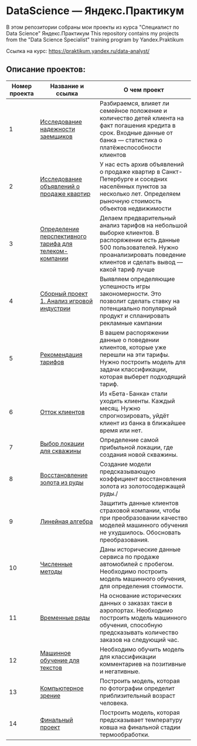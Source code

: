 # DataScience — Яндекс.Практикум
В этом репозитории собраны мои проекты из курса "Специалист по Data Science" Яндекс.Практикум
This repository contains my projects from the "Data Science Specialist" training program by Yandex.Praktikum

Ссылка на курс: https://praktikum.yandex.ru/data-analyst/


## Описание проектов:
| Номер проекта | Название и ссылка | О чем проект                                                     |
|---------------|-------------------|------------------------------------------------------------------|
|1              |[Исследование надежности заемщиков](https://nbviewer.org/github/DarAnod-B/YPracticum/blob/main/01.%20Предобработка%20данных/Data_preprocessing.ipynb)|Разбираемся, влияет ли семейное положение и количество детей клиента на факт погашения кредита в срок. Входные данные от банка — статистика о платёжеспособности клиентов|
|2              |[Исследование объявлений о продаже квартир](https://nbviewer.org/github/DarAnod-B/YPracticum/blob/main/03.%20Статистический%20анализ%20данных/Statistical_data_analysis.ipynb)| У нас есть архив объявлений о продаже квартир в Санкт-Петербурге и соседних населённых пунктов за несколько лет. Определяем рыночную стоимость объектов недвижимости|
|3              |[Определение перспективного тарифа для телеком-компании](https://nbviewer.org/github/DarAnod-B/YPracticum/blob/main/03.%20Статистический%20анализ%20данных/Statistical_data_analysis.ipynb)|Делаем предварительный анализ тарифов на небольшой выборке клиентов. В распоряжении есть данные 500 пользователей. Нужно проанализировать поведение клиентов и сделать вывод — какой тариф лучше|
|4              |[Сборный проект 1. Анализ игровой индустрии](https://nbviewer.org/github/DarAnod-B/YPracticum/blob/main/04.%20Сборный%20проект%201/Prefabricated_project_1.ipynb)|Выявляем определяющие успешность игры закономерности. Это позволит сделать ставку на потенциально популярный продукт и спланировать рекламные кампании|
|5              |[Рекомендация тарифов](https://nbviewer.org/github/DarAnod-B/YPracticum/blob/main/05.%20Введение%20в%20машинное%20обучение/Introduction_to_Machine_Learning.ipynb)|В вашем распоряжении данные о поведении клиентов, которые уже перешли на эти тарифы. Нужно построить модель для задачи классификации, которая выберет подходящий тариф.|
|6              |[Отток клиентов](https://nbviewer.org/github/DarAnod-B/YPracticum/blob/main/06.%20Обучение%20с%20учителем/Learning_with_a_teacher.ipynb)|Из «Бета-Банка» стали уходить клиенты. Каждый месяц. Нужно спрогнозировать, уйдёт клиент из банка в ближайшее время или нет.|
|7              |[Выбор локации для скважины](https://nbviewer.org/github/DarAnod-B/YPracticum/blob/main/07.%20Машинное%20обучение%20в%20бизнесе/Machine_Learning_in_Business.ipynb)|Определение самой прибыльной локации, где создания новой скважины.|
|8              |[Восстановление золота из руды](https://nbviewer.org/github/DarAnod-B/YPracticum/blob/main/08.%20Сборный%20проект%202/Prefabricated_project_2.ipynb)|Cоздание модели предсказывающую коэффициент восстановления золота из золотосодержащей руды./
|9              |[Линейная алгебра](https://nbviewer.org/github/DarAnod-B/YPracticum/blob/main/09.%20Линейная%20алгебра/Linear_algebra.ipynb)|Защитить данные клиентов страховой компании, чтобы при преобразовании качество моделей машинного обучения не ухудшилось. Обосновать преобразования.|
|10             |[Численные методы](https://nbviewer.org/github/DarAnod-B/YPracticum/blob/main/10.%20Численные%20методы/Numerical_analysis.ipynb)|Даны исторические данные сервиса по продаже автомобилей с пробегом. Необходимо построить модель машинного обучения, для определения стоимости.|
|11             |[Временные ряды](https://nbviewer.org/github/DarAnod-B/YPracticum/blob/main/11.%20Временные%20ряды/Time_series.ipynb)|На основание исторических данных о заказах такси в аэропортах. Необходимо построить модель машинного обучения, способную предсказывать количество заказов на следующий час.|
|12             |[Машинное обучение для текстов](https://nbviewer.org/github/DarAnod-B/YPracticum/blob/main/12.%20Машинное%20обучение%20для%20текстов/Machine%20learning%20for%20texts.ipynb)|Необходимо обучить модель для классификации комментариев на позитивные и негативные.|
|13             |[Компьютерное зрение](https://nbviewer.org/github/DarAnod-B/YPracticum/blob/main/13.%20Компьютерное%20зрение/Computer_vision.ipynb)|Построить модель, которая по фотографии определит приблизительный возраст человека.|
|14             |[Финальный проект](https://nbviewer.org/github/DarAnod-B/YPracticum/blob/main/14.%20Финальный%20проект/Final_project.ipynb)|Построить модель, которая предсказывает температуру ковша на финальной стадии термообработки.|
